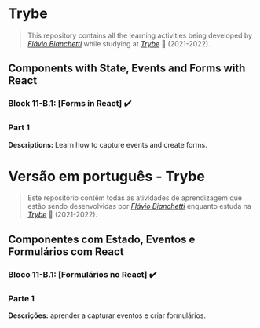 # Trybe

> This repository contains all the learning activities being developed by _[Flávio Bianchetti](https://www.linkedin.com/in/flaviobianchetti/)_ while studying at _[Trybe](https://www.betrybe.com/)_ :rocket: (2021-2022).

## Components with State, Events and Forms with React


### Block 11-B.1: [Forms in React] :heavy_check_mark:

### Part 1

**Descriptions:** Learn how to capture events and create forms.

# Versão em português - Trybe

> Este repositório contêm todas as atividades de aprendizagem que estão sendo desenvolvidas por  _[Flávio Bianchetti](https://www.linkedin.com/in/flaviobianchetti/)_ enquanto estuda na _[Trybe](https://www.betrybe.com/)_ :rocket: (2021-2022).

## Componentes com Estado, Eventos e Formulários com React


### Bloco 11-B.1: [Formulários no React] :heavy_check_mark:

### Parte 1

**Descrições:** aprender a capturar eventos e criar formulários.
